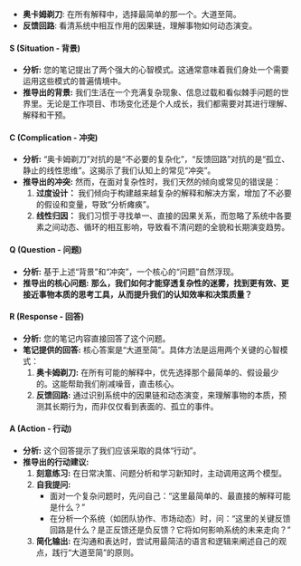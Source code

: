 

- **奥卡姆剃刀**: 在所有解释中，选择最简单的那一个。大道至简。
- **反馈回路**: 看清系统中相互作用的因果链，理解事物如何动态演变。


#### **S (Situation - 背景)**

*   **分析:** 您的笔记提出了两个强大的心智模式。这通常意味着我们身处一个需要运用这些模式的普遍情境中。
*   **推导出的背景:** 我们生活在一个充满复杂现象、信息过载和看似棘手问题的世界里。无论是工作项目、市场变化还是个人成长，我们都需要对其进行理解、解释和干预。

#### **C (Complication - 冲突)**

*   **分析:** “奥卡姆剃刀”对抗的是“不必要的复杂化”，“反馈回路”对抗的是“孤立、静止的线性思维”。这揭示了我们认知上的常见“冲突”。
*   **推导出的冲突:** 然而，在面对复杂性时，我们天然的倾向或常见的错误是：
    1.  **过度设计：** 我们倾向于构建越来越复杂的解释和解决方案，增加了不必要的假设和变量，导致“分析瘫痪”。
    2.  **线性归因：** 我们习惯于寻找单一、直接的因果关系，而忽略了系统中各要素之间动态、循环的相互影响，导致看不清问题的全貌和长期演变趋势。

#### **Q (Question - 问题)**

*   **分析:** 基于上述“背景”和“冲突”，一个核心的“问题”自然浮现。
*   **推导出的核心问题:** **那么，我们如何才能穿透复杂性的迷雾，找到更有效、更接近事物本质的思考工具，从而提升我们的认知效率和决策质量？**

#### **R (Response - 回答)**

*   **分析:** 您的笔记内容直接回答了这个问题。
*   **笔记提供的回答:** 核心答案是“大道至简”。具体方法是运用两个关键的心智模式：
    1.  **奥卡姆剃刀:** 在所有可能的解释中，优先选择那个最简单的、假设最少的。这能帮助我们削减噪音，直击核心。
    2.  **反馈回路:** 通过识别系统中的因果链和动态演变，来理解事物的本质，预测其长期行为，而非仅仅看到表面的、孤立的事件。

#### **A (Action - 行动)**

*   **分析:** 这个回答提示了我们应该采取的具体“行动”。
*   **推导出的行动建议:**
    1.  **刻意练习:** 在日常决策、问题分析和学习新知时，主动调用这两个模型。
    2.  **自我提问:**
        *   面对一个复杂问题时，先问自己：“这里最简单的、最直接的解释可能是什么？”
        *   在分析一个系统（如团队协作、市场动态）时，问：“这里的关键反馈回路是什么？是正反馈还是负反馈？它将如何影响系统的未来走向？”
    3.  **简化输出:** 在沟通和表达时，尝试用最简洁的语言和逻辑来阐述自己的观点，践行“大道至简”的原则。